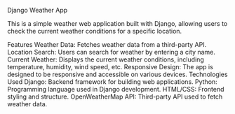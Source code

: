 
Django Weather App

This is a simple weather web application built with Django, allowing users to check the current weather conditions for a specific location.

Features
Weather Data: Fetches weather data from a third-party API.
Location Search: Users can search for weather by entering a city name.
Current Weather: Displays the current weather conditions, including temperature, humidity, wind speed, etc.
Responsive Design: The app is designed to be responsive and accessible on various devices.
Technologies Used
Django: Backend framework for building web applications.
Python: Programming language used in Django development.
HTML/CSS: Frontend styling and structure.
OpenWeatherMap API: Third-party API used to fetch weather data.
